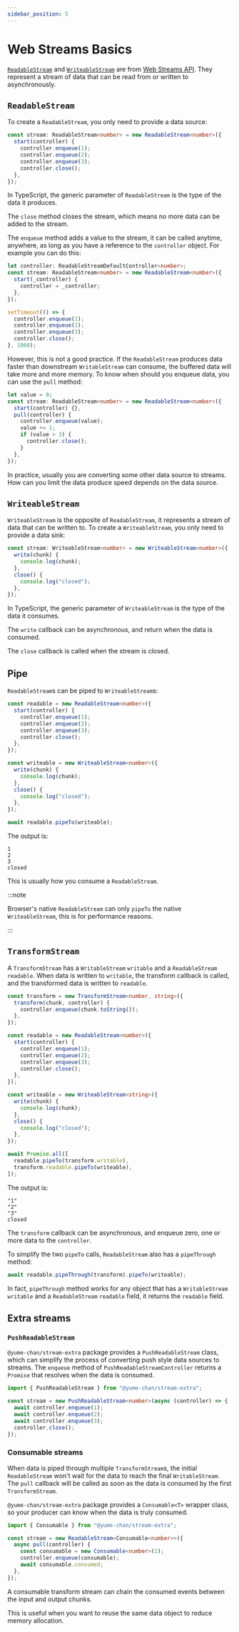```yaml
---
sidebar_position: 5
---
```


# Web Streams Basics

[`ReadableStream`](https://developer.mozilla.org/en-US/docs/Web/API/ReadableStream) and [`WriteableStream`](https://developer.mozilla.org/en-US/docs/Web/API/WritableStream) are from [Web Streams API](https://developer.mozilla.org/en-US/docs/Web/API/Streams_API). They represent a stream of data that can be read from or written to asynchronously.

## `ReadableStream`

To create a `ReadableStream`, you only need to provide a data source:

```ts transpile
const stream: ReadableStream<number> = new ReadableStream<number>({
  start(controller) {
    controller.enqueue(1);
    controller.enqueue(2);
    controller.enqueue(3);
    controller.close();
  },
});
```

In TypeScript, the generic parameter of `ReadableStream` is the type of the data it produces.

The `close` method closes the stream, which means no more data can be added to the stream.

The `enqueue` method adds a value to the stream, it can be called anytime, anywhere, as long as you have a reference to the `controller` object. For example you can do this:

```ts transpile
let controller: ReadableStreamDefaultController<number>;
const stream: ReadableStream<number> = new ReadableStream<number>({
  start(_controller) {
    controller = _controller;
  },
});

setTimeout(() => {
  controller.enqueue(1);
  controller.enqueue(2);
  controller.enqueue(3);
  controller.close();
}, 1000);
```

However, this is not a good practice. If the `ReadableStream` produces data faster than downstream `WritableStream` can consume, the buffered data will take more and more memory. To know when should you enqueue data, you can use the `pull` method:

```ts transpile
let value = 0;
const stream: ReadableStream<number> = new ReadableStream<number>({
  start(controller) {},
  pull(controller) {
    controller.enqueue(value);
    value += 1;
    if (value > 3) {
      controller.close();
    }
  },
});
```

In practice, usually you are converting some other data source to streams. How can you limit the data produce speed depends on the data source.

## `WriteableStream`

`WriteableStream` is the opposite of `ReadableStream`, it represents a stream of data that can be written to. To create a `WriteableStream`, you only need to provide a data sink:

```ts transpile
const stream: WriteableStream<number> = new WriteableStream<number>({
  write(chunk) {
    console.log(chunk);
  },
  close() {
    console.log("closed");
  },
});
```

In TypeScript, the generic parameter of `WriteableStream` is the type of the data it consumes.

The `write` callback can be asynchronous, and return when the data is consumed.

The `close` callback is called when the stream is closed.

## Pipe

`ReadableStream`s can be piped to `WriteableStream`s:

```ts transpile
const readable = new ReadableStream<number>({
  start(controller) {
    controller.enqueue(1);
    controller.enqueue(2);
    controller.enqueue(3);
    controller.close();
  },
});

const writeable = new WriteableStream<number>({
  write(chunk) {
    console.log(chunk);
  },
  close() {
    console.log("closed");
  },
});

await readable.pipeTo(writeable);
```

The output is:

```
1
2
3
closed
```

This is usually how you consume a `ReadableStream`.

:::note

Browser's native `ReadableStream` can only `pipeTo` the native `WriteableStream`, this is for performance reasons.

:::

## `TransformStream`

A `TransformStream` has a `WritableStream` `writable` and a `ReadableStream` `readable`. When data is written to `writable`, the transform callback is called, and the transformed data is written to `readable`.

```ts transpile
const transform = new TransformStream<number, string>({
  transform(chunk, controller) {
    controller.enqueue(chunk.toString());
  },
});

const readable = new ReadableStream<number>({
  start(controller) {
    controller.enqueue(1);
    controller.enqueue(2);
    controller.enqueue(3);
    controller.close();
  },
});

const writeable = new WriteableStream<string>({
  write(chunk) {
    console.log(chunk);
  },
  close() {
    console.log("closed");
  },
});

await Promise.all([
  readable.pipeTo(transform.writable),
  transform.readable.pipeTo(writeable),
]);
```

The output is:

```
"1"
"2"
"3"
closed
```

The `transform` callback can be asynchronous, and enqueue zero, one or more data to the `controller`.

To simplify the two `pipeTo` calls, `ReadableStream` also has a `pipeThrough` method:

```ts transpile
await readable.pipeThrough(transform).pipeTo(writeable);
```

In fact, `pipeThrough` method works for any object that has a `WritableStream` `writable` and a `ReadableStream` `readable` field, it returns the `readable` field.

## Extra streams

### `PushReadableStream`

`@yume-chan/stream-extra` package provides a `PushReadableStream` class, which can simplify the process of converting push style data sources to streams. The `enqueue` method of `PushReadableStreamController` returns a `Promise` that resolves when the data is consumed.

```ts transpile
import { PushReadableStream } from "@yume-chan/stream-extra";

const stream = new PushReadableStream<number>(async (controller) => {
  await controller.enqueue(1);
  await controller.enqueue(2);
  await controller.enqueue(3);
  controller.close();
});
```

### Consumable streams

When data is piped through multiple `TransformStream`s, the initial `ReadableStream` won't wait for the data to reach the final `WritableStream`. The `pull` callback will be called as soon as the data is consumed by the first `TransformStream`.

`@yume-chan/stream-extra` package provides a `Consumable<T>` wrapper class, so your producer can know when the data is truly consumed.

```ts transpile
import { Consumable } from "@yume-chan/stream-extra";

const stream = new ReadableStream<Consumable<number>>({
  async pull(controller) {
    const consumable = new Consumable<number>(1);
    controller.enqueue(consumable);
    await consumable.consumed;
  },
});
```

A consumable transform stream can chain the consumed events between the input and output chunks.

This is useful when you want to reuse the same data object to reduce memory allocation.
